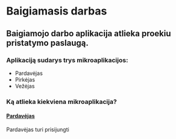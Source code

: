 # Baigiamasis darbas

## Baigiamojo darbo aplikacija atlieka proekiu pristatymo paslaugą.

### Aplikaciją sudarys trys mikroaplikacijos:
 * Pardavėjas
 * Pirkėjas
 * Vežėjas



### Ką atlieka kiekviena mikroaplikacija?
#### <u>Pardavėjas</u>

Pardavėjas turi prisijungti

